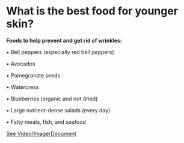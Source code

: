 # What is the best food for younger skin?

**Foods to help prevent and get rid of wrinkles:**

• Bell peppers (especially red bell peppers)

• Avocados

• Pomegranate seeds

• Watercress

• Blueberries (organic and not dried)

• Large nutrient-dense salads (every day)

• Fatty meats, fish, and seafood

 [See Video/Image/Document](https://hls-player.drberg.com/asset?path=migrated-assets/the-best-food-for-wrinkles)
